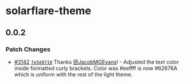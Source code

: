 # solarflare-theme

## 0.0.2

### Patch Changes

- [#3142](https://github.com/cloudflare/workers-sdk/pull/3142) [`7e580718`](https://github.com/cloudflare/workers-sdk/commit/7e580718dad6853714b812e0cdcd970ac22338e1) Thanks [@JacobMGEvans](https://github.com/JacobMGEvans)! - Adjusted the text color inside formatted curly brackets. Color was #eeffff is now #62676A which is uniform with the rest of the light theme.
